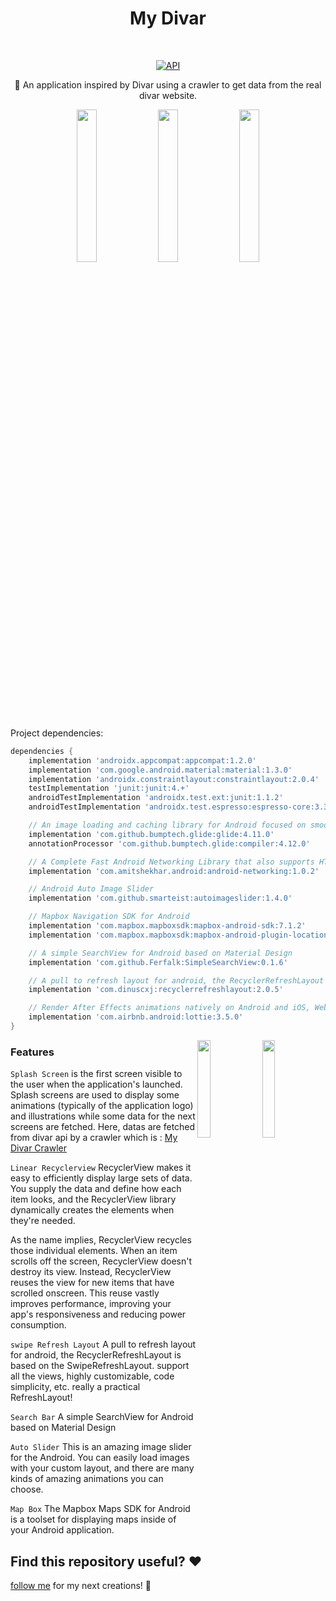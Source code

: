 <h1 align="center">My Divar</h1></br>

<p align="center">
  <a href="https://android-arsenal.com/api?level=17"><img alt="API" src="https://img.shields.io/badge/API-17%2B-brightgreen.svg?style=flat"/></a>
<!--   <a href="https://github.com/hamta-niknazar"><img alt="Profile" src="https://skydoves.github.io/badges/skydoves.svg"/></a>  -->
</p>

<p align="center">
🎺 An application inspired by Divar using a crawler to get data from the real divar website.
</p>
<p align="center">
<img src="https://github.com/taherfattahi/divar_application/blob/master/gifs/2.gif" width="25%"/>
<img src="https://github.com/taherfattahi/divar_application/blob/master/gifs/1.gif" width="25%"/>
<img src="https://github.com/taherfattahi/divar_application/blob/master/gifs/4.gif" width="25%"/>
</p>

Project dependencies:
```gradle
dependencies {
    implementation 'androidx.appcompat:appcompat:1.2.0'
    implementation 'com.google.android.material:material:1.3.0'
    implementation 'androidx.constraintlayout:constraintlayout:2.0.4'
    testImplementation 'junit:junit:4.+'
    androidTestImplementation 'androidx.test.ext:junit:1.1.2'
    androidTestImplementation 'androidx.test.espresso:espresso-core:3.3.0'

    // An image loading and caching library for Android focused on smooth scrolling
    implementation 'com.github.bumptech.glide:glide:4.11.0'
    annotationProcessor 'com.github.bumptech.glide:compiler:4.12.0'

    // A Complete Fast Android Networking Library that also supports HTTP/2
    implementation 'com.amitshekhar.android:android-networking:1.0.2'

    // Android Auto Image Slider
    implementation 'com.github.smarteist:autoimageslider:1.4.0'

    // Mapbox Navigation SDK for Android
    implementation 'com.mapbox.mapboxsdk:mapbox-android-sdk:7.1.2'
    implementation 'com.mapbox.mapboxsdk:mapbox-android-plugin-locationlayer:0.11.0'

    // A simple SearchView for Android based on Material Design
    implementation 'com.github.Ferfalk:SimpleSearchView:0.1.6'

    // A pull to refresh layout for android, the RecyclerRefreshLayout is based on the SwipeRefreshLayout.
    implementation 'com.dinuscxj:recyclerrefreshlayout:2.0.5'

    // Render After Effects animations natively on Android and iOS, Web, and React Native
    implementation 'com.airbnb.android:lottie:3.5.0'
}
```


<img src="https://github.com/taherfattahi/divar_application/blob/master/gifs/3.gif" align="right" width="20%"/>

<img src="https://github.com/taherfattahi/divar_application/blob/master/gifs/5.gif" align="right" width="20%"/>


### Features
`Splash Screen` is the first screen visible to the user when the application's launched. Splash screens are used to display some animations (typically of the application logo) and illustrations while some data for the next screens are fetched. Here, datas are fetched from divar api by a crawler which is : <a href="https://github.com/hamta-niknazar/MyDivarCrawler">My Divar Crawler</a>

`Linear Recyclerview` RecyclerView makes it easy to efficiently display large sets of data. You supply the data and define how each item looks, and the RecyclerView library dynamically creates the elements when they're needed.

As the name implies, RecyclerView recycles those individual elements. When an item scrolls off the screen, RecyclerView doesn't destroy its view. Instead, RecyclerView reuses the view for new items that have scrolled onscreen. This reuse vastly improves performance, improving your app's responsiveness and reducing power consumption.

`swipe Refresh Layout` A pull to refresh layout for android, the RecyclerRefreshLayout is based on the SwipeRefreshLayout. support all the views, highly customizable, code simplicity, etc. really a practical RefreshLayout!

`Search Bar` A simple SearchView for Android based on Material Design

`Auto Slider` This is an amazing image slider for the Android. You can easily load images with your custom layout, and there are many kinds of amazing animations you can choose.

`Map Box` The Mapbox Maps SDK for Android is a toolset for displaying maps inside of your Android application.


## Find this repository useful? ❤️
[follow me](https://github.com/hamta-niknazar) for my next creations! 🤩
